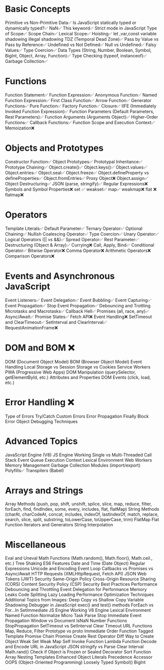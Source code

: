 # Basic Concepts
Primitive vs Non-Primitive Data✅
Is JavaScript statically typed or dynamically typed?✅
NaN✅
This keyword✅
Strict mode in JavaScript
Type of Scope✅
Scope Chain✅
Lexical Scope✅
Hoisting✅
let ,var,const
variable shadowing
illegal shadowing
TDZ (Temporal Dead Zone)✅
Pass by Value vs Pass by Reference✅
Undefined vs Not Defined✅
Null vs Undefined✅
Falsy Values✅
Type Coercion✅
Data Types (String, Number, Boolean, Symbol, BigInt, Object, Array, Function)✅
Type Checking (typeof, instanceof)✅
Garbage Collection✅
# Functions
Function Statement✅
Function Expression✅
Anonymous Function✅
Named Function Expression✅
First Class Function✅
Arrow Function✅
Generator Functions✅
Pure Function✅
Factory Function✅
Closure✅
IIFE (Immediately Invoked Function Expression)✅
Function Parameters (Default Parameters, Rest Parameters)✅
Function Arguments (Arguments Object)✅
Higher-Order Functions✅
Callback Functions✅
Function Scope and Execution Context✅
Memoization❌
# Objects and Prototypes
Constructor Function✅
Object Prototypes✅
Prototypal Inheritance✅
Prototype Chaining✅
Object.create()✅
Object.keys()✅
Object.values✅
Object.entries✅
Object.seal✅
Object.freeze✅
Object.defineProperty vs defineProperties✅
Object.fromEntries✅
Proxy Object❌
Object.assign✅
Object Destructuring✅
JSON (parse, stringify)✅
Regular Expressions❌
Symbols and Symbol Properties❌
set ✅
weakset✅
map✅
weakmap❌
flat ❌
flatmap❌
# Operators
Template Literals✅
Default Parameter✅
Ternary Operator✅
Optional Chaining✅
Nullish Coalescing Operator✅
Type Coercion✅
Unary Operator✅
Logical Operators (|| vs &&)✅
Spread Operator✅
Rest Parameter✅
Destructuring (Object & Array)✅
Currying❌
Call, Apply, Bind✅
Conditional Operator✅
Bitwise Operator❌
Comma Operator❌
Arithmetic Operators❌
Comparison Operators❌
# Events and Asynchronous JavaScript
Event Listeners✅
Event Delegation✅
Event Bubbling✅
Event Capturing✅
Event Propagation✅
Stop Event Propagation✅
Debouncing and Trottling
Microtasks and Macrotasks✅
Callback Hell✅
Promises (all, race, any)✅
Async/Await✅
Promise States✅
Fetch API❌
Event Handling❌
SetTimeout and ClearTimeout✅
SetInterval and ClearInterval✅
RequestAnimationFrame❌
# DOM and BOM ❌
DOM (Document Object Model)
BOM (Browser Object Model)
Event Handling
Local Storage vs Session Storage vs Cookies
Service Workers
PWA (Progressive Web Apps)
DOM Manipulation (querySelector, getElementById, etc.)
Attributes and Properties
DOM Events (click, load, etc.)
# Error Handling ❌
Type of Errors
Try/Catch
Custom Errors
Error Propagation
Finally Block
Error Object
Debugging Techniques
# Advanced Topics
JavaScript Engine (V8)
JS Engine Working
Single vs Multi-Threaded
Call Stack
Event Queue
Execution Context
Lexical Environment
Web Workers
Memory Management
Garbage Collection
Modules (import/export)
Polyfills✅
Transpilers (Babel)
# Arrays and Strings
Array Methods
     (push, 
     pop, 
     shift, 
     unshift,
     splice, 
     slice, 
     map, 
     reduce, 
     filter, 
     forEach, 
     find, 
     findIndex, 
     some, 
     every, 
     includes, 
     flat, 
     flatMap)
String Methods (charAt, charCodeAt, concat, includes, indexOf, lastIndexOf, match, replace, search, slice, split, substring, toLowerCase, toUpperCase, trim)
FlatMap
Flat Function
Iterators and Generators
String Interpolation
# Miscellaneous
Eval and Uneval
Math Functions (Math.random(), Math.floor(), Math.ceil., etc.)
Tree Shaking
ES6 Features
Date and Time (Date Object)
Regular Expressions
Unicode and Encoding
Event Loop
Callbacks vs Promises vs Async/Await
HTTP Requests (XMLHttpRequest, Fetch API)
JSON Web Tokens (JWT)
Security
Same-Origin Policy
Cross-Origin Resource Sharing (CORS)
Content Security Policy (CSP)
Security Best Practices
Performance
Debouncing and Throttling
Event Delegation for Performance
Memory Leaks
Code Splitting
Lazy Loading
Performance Optimization Techniques
Additional Topics from Images:
Deep Copy vs Shallow Copy
Variable Shadowing
Debugger in JavaScript
exec() and test() methods
ForEach vs For...In
SetImmediate
JS Engine Working
V8 Engine
Lexical Environment
Named Function
Normalize
Micro Task
Parse
Stop Immediate Event Propagation
Window vs Document
IsNaN
Number Functions
StopPropagation
SetTimeout vs SetInterval
Clear Timeout
URL Functions
Map, Reduce, Filter
Prototype vs proto
Immediate Order Function
Tagged Template
Promise Chain
Promise Create
Rest Operator
Diff Way to Create Object
Weak Set
Weak Map
Self Invoke Function
Lambda Function
Decode and Encode URL in JavaScript
JSON stringify vs Parse
Clear Interval
Math.rand()
Check if Object is Frozen or Sealed
Decorator
Sort Function Array
Nesting Templates
Enhanced Object Literals
Precedence
Accessor
OOPS (Object-Oriented Programming)
Loosely Typed
Symbol()
BigInt






